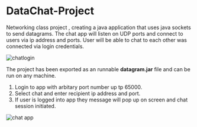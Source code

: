 # DataChat-Project
Networking class project , creating a java application that uses java sockets to send datagrams. The chat app will listen on UDP ports and connect to users via ip address and ports. User will be able to chat to each other was connected via login credentials.

![chatlogin](https://user-images.githubusercontent.com/17013385/205812797-febad25f-16ce-4ce1-9cc0-9ab558909145.png)

The project has been exported as an runnable <b>datagram.jar</b> file and can be run on any machine.

1. Login to app with arbitary port number up tp 65000.
2. Select chat and enter recipient ip address and port.
3. If user is logged into app they message will pop up on screen and chat session initiated.

![chat app](https://user-images.githubusercontent.com/17013385/205820453-3d96040e-bcd2-42ab-8d43-e2e92f13b14c.png)
